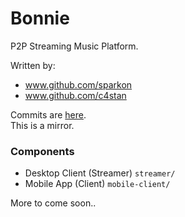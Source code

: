 # Bonnie
P2P Streaming Music Platform.

Written by:
- www.github.com/sparkon
- www.github.com/c4stan

Commits are [here](https://www.github.com/sparkon/bonnie).  
This is a mirror.

### Components
- Desktop Client (Streamer) `streamer/`
- Mobile App (Client) `mobile-client/`

More to come soon..